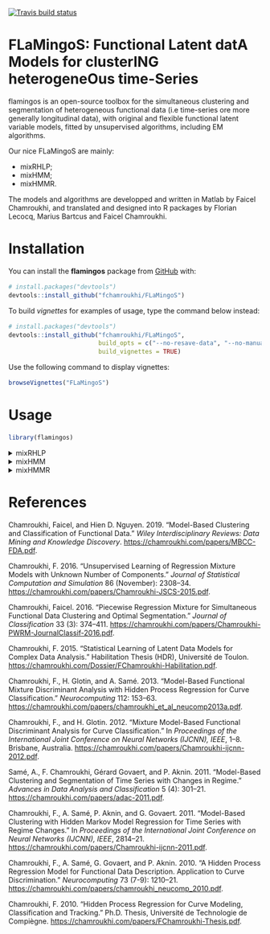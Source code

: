 
<!-- README.md is generated from README.Rmd. Please edit that file -->

<!-- badges: start -->

[![Travis build
status](https://travis-ci.org/fchamroukhi/FLaMingoS.svg?branch=master)](https://travis-ci.org/fchamroukhi/FLaMingoS)
<!-- badges: end -->

# **FLaMingoS**: **F**unctional **L**atent dat**A** **M**odels for cluster**ING** heterogene**O**us time-**S**eries

flamingos is an open-source toolbox for the simultaneous clustering and
segmentation of heterogeneous functional data (i.e time-series ore more
generally longitudinal data), with original and flexible functional
latent variable models, fitted by unsupervised algorithms, including EM
algorithms.

Our nice FLaMingoS are mainly:

  - mixRHLP;
  - mixHMM;
  - mixHMMR.

The models and algorithms are developped and written in Matlab by Faicel
Chamroukhi, and translated and designed into R packages by Florian
Lecocq, Marius Bartcus and Faicel Chamroukhi.

# Installation

You can install the **flamingos** package from
[GitHub](https://github.com/fchamroukhi/FLaMingoS) with:

``` r
# install.packages("devtools")
devtools::install_github("fchamroukhi/FLaMingoS")
```

To build *vignettes* for examples of usage, type the command below
instead:

``` r
# install.packages("devtools")
devtools::install_github("fchamroukhi/FLaMingoS", 
                         build_opts = c("--no-resave-data", "--no-manual"), 
                         build_vignettes = TRUE)
```

Use the following command to display vignettes:

``` r
browseVignettes("FLaMingoS")
```

# Usage

``` r
library(flamingos)
```

<details>

<summary>mixRHLP</summary>

``` r
data("toydataset")

K <- 3 # Number of clusters
R <- 3 # Number of regimes (polynomial regression components)
p <- 1 # Degree of the polynomials
q <- 1 # Order of the logistic regression (by default 1 for contiguous segmentation)
variance_type <- "heteroskedastic" # "heteroskedastic" or "homoskedastic" model

n_tries <- 1
max_iter <- 1000
threshold <- 1e-5
verbose <- TRUE
verbose_IRLS <- FALSE
init_kmeans <- TRUE

mixrhlp <- emMixRHLP(toydataset$x, t(toydataset[,2:ncol(toydataset)]), 
                     K, R, p, q, variance_type, init_kmeans, n_tries, max_iter, 
                     threshold, verbose, verbose_IRLS)
#> EM - mixRHLP: Iteration: 1 | log-likelihood: -18129.8169520025
#> EM - mixRHLP: Iteration: 2 | log-likelihood: -16642.732267463
#> EM - mixRHLP: Iteration: 3 | log-likelihood: -16496.947898833
#> EM - mixRHLP: Iteration: 4 | log-likelihood: -16391.6755568235
#> EM - mixRHLP: Iteration: 5 | log-likelihood: -16308.151649539
#> EM - mixRHLP: Iteration: 6 | log-likelihood: -16242.6749975019
#> EM - mixRHLP: Iteration: 7 | log-likelihood: -16187.9951484578
#> EM - mixRHLP: Iteration: 8 | log-likelihood: -16138.360050325
#> EM - mixRHLP: Iteration: 9 | log-likelihood: -16092.9430959116
#> EM - mixRHLP: Iteration: 10 | log-likelihood: -16053.588838999
#> EM - mixRHLP: Iteration: 11 | log-likelihood: -16020.7365667916
#> EM - mixRHLP: Iteration: 12 | log-likelihood: -15993.7513179937
#> EM - mixRHLP: Iteration: 13 | log-likelihood: -15972.7088032469
#> EM - mixRHLP: Iteration: 14 | log-likelihood: -15957.3889127412
#> EM - mixRHLP: Iteration: 15 | log-likelihood: -15946.5663566082
#> EM - mixRHLP: Iteration: 16 | log-likelihood: -15938.693534838
#> EM - mixRHLP: Iteration: 17 | log-likelihood: -15932.584112949
#> EM - mixRHLP: Iteration: 18 | log-likelihood: -15927.5299507605
#> EM - mixRHLP: Iteration: 19 | log-likelihood: -15923.1499635319
#> EM - mixRHLP: Iteration: 20 | log-likelihood: -15919.2392546398
#> EM - mixRHLP: Iteration: 21 | log-likelihood: -15915.6795793534
#> EM - mixRHLP: Iteration: 22 | log-likelihood: -15912.3944381959
#> EM - mixRHLP: Iteration: 23 | log-likelihood: -15909.327585346
#> EM - mixRHLP: Iteration: 24 | log-likelihood: -15906.4326405988
#> EM - mixRHLP: Iteration: 25 | log-likelihood: -15903.6678636145
#> EM - mixRHLP: Iteration: 26 | log-likelihood: -15900.9933370165
#> EM - mixRHLP: Iteration: 27 | log-likelihood: -15898.3692402859
#> EM - mixRHLP: Iteration: 28 | log-likelihood: -15895.7545341827
#> EM - mixRHLP: Iteration: 29 | log-likelihood: -15893.1056775993
#> EM - mixRHLP: Iteration: 30 | log-likelihood: -15890.3751610539
#> EM - mixRHLP: Iteration: 31 | log-likelihood: -15887.5097378815
#> EM - mixRHLP: Iteration: 32 | log-likelihood: -15884.4482946475
#> EM - mixRHLP: Iteration: 33 | log-likelihood: -15881.1193453446
#> EM - mixRHLP: Iteration: 34 | log-likelihood: -15877.4381561224
#> EM - mixRHLP: Iteration: 35 | log-likelihood: -15873.3037170772
#> EM - mixRHLP: Iteration: 36 | log-likelihood: -15868.595660791
#> EM - mixRHLP: Iteration: 37 | log-likelihood: -15863.171868441
#> EM - mixRHLP: Iteration: 38 | log-likelihood: -15856.8678694783
#> EM - mixRHLP: Iteration: 39 | log-likelihood: -15849.5002500459
#> EM - mixRHLP: Iteration: 40 | log-likelihood: -15840.8778843568
#> EM - mixRHLP: Iteration: 41 | log-likelihood: -15830.8267303162
#> EM - mixRHLP: Iteration: 42 | log-likelihood: -15819.2343887404
#> EM - mixRHLP: Iteration: 43 | log-likelihood: -15806.11425583
#> EM - mixRHLP: Iteration: 44 | log-likelihood: -15791.6651550126
#> EM - mixRHLP: Iteration: 45 | log-likelihood: -15776.2575311116
#> EM - mixRHLP: Iteration: 46 | log-likelihood: -15760.2525673176
#> EM - mixRHLP: Iteration: 47 | log-likelihood: -15743.6600428386
#> EM - mixRHLP: Iteration: 48 | log-likelihood: -15725.8494727209
#> EM - mixRHLP: Iteration: 49 | log-likelihood: -15705.5392028324
#> EM - mixRHLP: Iteration: 50 | log-likelihood: -15681.0330055801
#> EM - mixRHLP: Iteration: 51 | log-likelihood: -15650.7058006772
#> EM - mixRHLP: Iteration: 52 | log-likelihood: -15614.1891628978
#> EM - mixRHLP: Iteration: 53 | log-likelihood: -15574.3209962234
#> EM - mixRHLP: Iteration: 54 | log-likelihood: -15536.9561042095
#> EM - mixRHLP: Iteration: 55 | log-likelihood: -15505.9888676546
#> EM - mixRHLP: Iteration: 56 | log-likelihood: -15480.3479747868
#> EM - mixRHLP: Iteration: 57 | log-likelihood: -15456.7432033066
#> EM - mixRHLP: Iteration: 58 | log-likelihood: -15432.855894347
#> EM - mixRHLP: Iteration: 59 | log-likelihood: -15408.4123139152
#> EM - mixRHLP: Iteration: 60 | log-likelihood: -15384.7708355233
#> EM - mixRHLP: Iteration: 61 | log-likelihood: -15363.3704926307
#> EM - mixRHLP: Iteration: 62 | log-likelihood: -15344.3247788467
#> EM - mixRHLP: Iteration: 63 | log-likelihood: -15326.444200793
#> EM - mixRHLP: Iteration: 64 | log-likelihood: -15308.1502066517
#> EM - mixRHLP: Iteration: 65 | log-likelihood: -15288.3650661699
#> EM - mixRHLP: Iteration: 66 | log-likelihood: -15267.1380314858
#> EM - mixRHLP: Iteration: 67 | log-likelihood: -15245.8151021308
#> EM - mixRHLP: Iteration: 68 | log-likelihood: -15226.3007649639
#> EM - mixRHLP: Iteration: 69 | log-likelihood: -15209.9671868432
#> EM - mixRHLP: Iteration: 70 | log-likelihood: -15197.3697193674
#> EM - mixRHLP: Iteration: 71 | log-likelihood: -15187.8845852548
#> EM - mixRHLP: Iteration: 72 | log-likelihood: -15180.4065779427
#> EM - mixRHLP: Iteration: 73 | log-likelihood: -15174.1897193241
#> EM - mixRHLP: Iteration: 74 | log-likelihood: -15168.8680084075
#> EM - mixRHLP: Iteration: 75 | log-likelihood: -15164.1615627415
#> EM - mixRHLP: Iteration: 76 | log-likelihood: -15159.6679572457
#> EM - mixRHLP: Iteration: 77 | log-likelihood: -15155.1488045656
#> EM - mixRHLP: Iteration: 78 | log-likelihood: -15150.9231858137
#> EM - mixRHLP: Iteration: 79 | log-likelihood: -15147.2212168192
#> EM - mixRHLP: Iteration: 80 | log-likelihood: -15144.078942659
#> EM - mixRHLP: Iteration: 81 | log-likelihood: -15141.3516305636
#> EM - mixRHLP: Iteration: 82 | log-likelihood: -15138.8602529876
#> EM - mixRHLP: Iteration: 83 | log-likelihood: -15136.5059345662
#> EM - mixRHLP: Iteration: 84 | log-likelihood: -15134.2384537766
#> EM - mixRHLP: Iteration: 85 | log-likelihood: -15132.0298589309
#> EM - mixRHLP: Iteration: 86 | log-likelihood: -15129.8608706576
#> EM - mixRHLP: Iteration: 87 | log-likelihood: -15127.7157936565
#> EM - mixRHLP: Iteration: 88 | log-likelihood: -15125.5797196054
#> EM - mixRHLP: Iteration: 89 | log-likelihood: -15123.4372146492
#> EM - mixRHLP: Iteration: 90 | log-likelihood: -15121.2712280838
#> EM - mixRHLP: Iteration: 91 | log-likelihood: -15119.0622569401
#> EM - mixRHLP: Iteration: 92 | log-likelihood: -15116.7874031382
#> EM - mixRHLP: Iteration: 93 | log-likelihood: -15114.4192658119
#> EM - mixRHLP: Iteration: 94 | log-likelihood: -15111.9245293407
#> EM - mixRHLP: Iteration: 95 | log-likelihood: -15109.262047444
#> EM - mixRHLP: Iteration: 96 | log-likelihood: -15106.3802520661
#> EM - mixRHLP: Iteration: 97 | log-likelihood: -15103.2137059945
#> EM - mixRHLP: Iteration: 98 | log-likelihood: -15099.6787565231
#> EM - mixRHLP: Iteration: 99 | log-likelihood: -15095.6664401258
#> EM - mixRHLP: Iteration: 100 | log-likelihood: -15091.0341403017
#> EM - mixRHLP: Iteration: 101 | log-likelihood: -15085.5952981967
#> EM - mixRHLP: Iteration: 102 | log-likelihood: -15079.1100803411
#> EM - mixRHLP: Iteration: 103 | log-likelihood: -15071.2863215881
#> EM - mixRHLP: Iteration: 104 | log-likelihood: -15061.8155026615
#> EM - mixRHLP: Iteration: 105 | log-likelihood: -15050.4931948422
#> EM - mixRHLP: Iteration: 106 | log-likelihood: -15037.4728804542
#> EM - mixRHLP: Iteration: 107 | log-likelihood: -15023.5663638262
#> EM - mixRHLP: Iteration: 108 | log-likelihood: -15010.227713049
#> EM - mixRHLP: Iteration: 109 | log-likelihood: -14998.9216243488
#> EM - mixRHLP: Iteration: 110 | log-likelihood: -14990.3428946115
#> EM - mixRHLP: Iteration: 111 | log-likelihood: -14984.2931646741
#> EM - mixRHLP: Iteration: 112 | log-likelihood: -14980.0317050997
#> EM - mixRHLP: Iteration: 113 | log-likelihood: -14976.7574542595
#> EM - mixRHLP: Iteration: 114 | log-likelihood: -14973.9768267566
#> EM - mixRHLP: Iteration: 115 | log-likelihood: -14971.5304235767
#> EM - mixRHLP: Iteration: 116 | log-likelihood: -14969.3710026547
#> EM - mixRHLP: Iteration: 117 | log-likelihood: -14967.3301314624
#> EM - mixRHLP: Iteration: 118 | log-likelihood: -14965.1319732928
#> EM - mixRHLP: Iteration: 119 | log-likelihood: -14962.818626259
#> EM - mixRHLP: Iteration: 120 | log-likelihood: -14961.1657986148
#> EM - mixRHLP: Iteration: 121 | log-likelihood: -14960.1001793804
#> EM - mixRHLP: Iteration: 122 | log-likelihood: -14959.2029493404
#> EM - mixRHLP: Iteration: 123 | log-likelihood: -14958.3643653619
#> EM - mixRHLP: Iteration: 124 | log-likelihood: -14957.5579272948
#> EM - mixRHLP: Iteration: 125 | log-likelihood: -14956.7769206505
#> EM - mixRHLP: Iteration: 126 | log-likelihood: -14956.0220832192
#> EM - mixRHLP: Iteration: 127 | log-likelihood: -14955.2990068376
#> EM - mixRHLP: Iteration: 128 | log-likelihood: -14954.6080936987
#> EM - mixRHLP: Iteration: 129 | log-likelihood: -14953.9546052572
#> EM - mixRHLP: Iteration: 130 | log-likelihood: -14953.3424683065
#> EM - mixRHLP: Iteration: 131 | log-likelihood: -14952.7742704947
#> EM - mixRHLP: Iteration: 132 | log-likelihood: -14952.2512735504
#> EM - mixRHLP: Iteration: 133 | log-likelihood: -14951.7732467988
#> EM - mixRHLP: Iteration: 134 | log-likelihood: -14951.3384384815
#> EM - mixRHLP: Iteration: 135 | log-likelihood: -14950.9439547413
#> EM - mixRHLP: Iteration: 136 | log-likelihood: -14950.5860673359
#> EM - mixRHLP: Iteration: 137 | log-likelihood: -14950.2605961901
#> EM - mixRHLP: Iteration: 138 | log-likelihood: -14949.9632302133
#> EM - mixRHLP: Iteration: 139 | log-likelihood: -14949.6897803656
#> EM - mixRHLP: Iteration: 140 | log-likelihood: -14949.4363440458
#> EM - mixRHLP: Iteration: 141 | log-likelihood: -14949.1993934329
#> EM - mixRHLP: Iteration: 142 | log-likelihood: -14948.9758045711
#> EM - mixRHLP: Iteration: 143 | log-likelihood: -14948.7628462595
#> EM - mixRHLP: Iteration: 144 | log-likelihood: -14948.5581447387
#> EM - mixRHLP: Iteration: 145 | log-likelihood: -14948.3596363733
#> EM - mixRHLP: Iteration: 146 | log-likelihood: -14948.1655161518
#> EM - mixRHLP: Iteration: 147 | log-likelihood: -14947.9741866833
#> EM - mixRHLP: Iteration: 148 | log-likelihood: -14947.7842100466
#> EM - mixRHLP: Iteration: 149 | log-likelihood: -14947.5942633197
#> EM - mixRHLP: Iteration: 150 | log-likelihood: -14947.4030977377
#> EM - mixRHLP: Iteration: 151 | log-likelihood: -14947.2095010109
#> EM - mixRHLP: Iteration: 152 | log-likelihood: -14947.0122620331
#> EM - mixRHLP: Iteration: 153 | log-likelihood: -14946.8101371804
#> EM - mixRHLP: Iteration: 154 | log-likelihood: -14946.6018173877
#> EM - mixRHLP: Iteration: 155 | log-likelihood: -14946.3858952193
#> EM - mixRHLP: Iteration: 156 | log-likelihood: -14946.1608312027
#> EM - mixRHLP: Iteration: 157 | log-likelihood: -14945.9249187549
#> EM - mixRHLP: Iteration: 158 | log-likelihood: -14945.676247118
#> EM - mixRHLP: Iteration: 159 | log-likelihood: -14945.4126618353
#> EM - mixRHLP: Iteration: 160 | log-likelihood: -14945.1317224602
#> EM - mixRHLP: Iteration: 161 | log-likelihood: -14944.8306573941
#> EM - mixRHLP: Iteration: 162 | log-likelihood: -14944.5063160023
#> EM - mixRHLP: Iteration: 163 | log-likelihood: -14944.1551184229
#> EM - mixRHLP: Iteration: 164 | log-likelihood: -14943.7730037188
#> EM - mixRHLP: Iteration: 165 | log-likelihood: -14943.355377134
#> EM - mixRHLP: Iteration: 166 | log-likelihood: -14942.8970570836
#> EM - mixRHLP: Iteration: 167 | log-likelihood: -14942.3922219831
#> EM - mixRHLP: Iteration: 168 | log-likelihood: -14941.8343559995
#> EM - mixRHLP: Iteration: 169 | log-likelihood: -14941.2161912546
#> EM - mixRHLP: Iteration: 170 | log-likelihood: -14940.5296397031
#> EM - mixRHLP: Iteration: 171 | log-likelihood: -14939.7657190993
#> EM - mixRHLP: Iteration: 172 | log-likelihood: -14938.9144460343
#> EM - mixRHLP: Iteration: 173 | log-likelihood: -14937.9647057519
#> EM - mixRHLP: Iteration: 174 | log-likelihood: -14936.9040831122
#> EM - mixRHLP: Iteration: 175 | log-likelihood: -14935.7186499891
#> EM - mixRHLP: Iteration: 176 | log-likelihood: -14934.3927038884
#> EM - mixRHLP: Iteration: 177 | log-likelihood: -14932.9084527435
#> EM - mixRHLP: Iteration: 178 | log-likelihood: -14931.245639997
#> EM - mixRHLP: Iteration: 179 | log-likelihood: -14929.3811026273
#> EM - mixRHLP: Iteration: 180 | log-likelihood: -14927.2882537299
#> EM - mixRHLP: Iteration: 181 | log-likelihood: -14924.9364821865
#> EM - mixRHLP: Iteration: 182 | log-likelihood: -14922.2904675358
#> EM - mixRHLP: Iteration: 183 | log-likelihood: -14919.3094231961
#> EM - mixRHLP: Iteration: 184 | log-likelihood: -14915.9463144684
#> EM - mixRHLP: Iteration: 185 | log-likelihood: -14912.1471647651
#> EM - mixRHLP: Iteration: 186 | log-likelihood: -14907.8506901999
#> EM - mixRHLP: Iteration: 187 | log-likelihood: -14902.9887290339
#> EM - mixRHLP: Iteration: 188 | log-likelihood: -14897.4883102736
#> EM - mixRHLP: Iteration: 189 | log-likelihood: -14891.27676833
#> EM - mixRHLP: Iteration: 190 | log-likelihood: -14884.2919447409
#> EM - mixRHLP: Iteration: 191 | log-likelihood: -14876.4995909623
#> EM - mixRHLP: Iteration: 192 | log-likelihood: -14867.9179321727
#> EM - mixRHLP: Iteration: 193 | log-likelihood: -14858.6442978196
#> EM - mixRHLP: Iteration: 194 | log-likelihood: -14848.8804338117
#> EM - mixRHLP: Iteration: 195 | log-likelihood: -14838.9872847758
#> EM - mixRHLP: Iteration: 196 | log-likelihood: -14829.6292321768
#> EM - mixRHLP: Iteration: 197 | log-likelihood: -14821.8717823403
#> EM - mixRHLP: Iteration: 198 | log-likelihood: -14816.6461672058
#> EM - mixRHLP: Iteration: 199 | log-likelihood: -14813.7497363742
#> EM - mixRHLP: Iteration: 200 | log-likelihood: -14812.2267827519
#> EM - mixRHLP: Iteration: 201 | log-likelihood: -14811.4198287137
#> EM - mixRHLP: Iteration: 202 | log-likelihood: -14811.0049217051
#> EM - mixRHLP: Iteration: 203 | log-likelihood: -14810.7960368513
#> EM - mixRHLP: Iteration: 204 | log-likelihood: -14810.6883875777

mixrhlp$summary()
#> ------------------------
#> Fitted mixRHLP model
#> ------------------------
#> 
#> MixRHLP model with K = 3 clusters and R = 3 regimes:
#> 
#>  log-likelihood nu       AIC       BIC       ICL
#>       -14810.69 41 -14851.69 -14880.41 -14880.41
#> 
#> Clustering table (Number of curves in each clusters):
#> 
#>  1  2  3 
#> 10 10 10 
#> 
#> Mixing probabilities (cluster weights):
#>          1         2         3
#>  0.3333333 0.3333333 0.3333333
#> 
#> 
#> --------------------
#> Cluster 1 (K = 1):
#> 
#> Regression coefficients:
#> 
#>     Beta(R = 1) Beta(R = 2) Beta(R = 3)
#> 1     6.8902863   5.1134337  3.90153421
#> X^1   0.9265632  -0.3959402  0.08748466
#> 
#> Variances:
#> 
#>  Sigma2(R = 1) Sigma2(R = 2) Sigma2(R = 3)
#>       0.981915     0.9787717     0.9702211
#> 
#> --------------------
#> Cluster 2 (K = 2):
#> 
#> Regression coefficients:
#> 
#>     Beta(R = 1) Beta(R = 2) Beta(R = 3)
#> 1     6.3513369    4.214736   6.6536553
#> X^1  -0.2449377    0.839666   0.1024863
#> 
#> Variances:
#> 
#>  Sigma2(R = 1) Sigma2(R = 2) Sigma2(R = 3)
#>      0.9498285     0.9270384      1.001413
#> 
#> --------------------
#> Cluster 3 (K = 3):
#> 
#> Regression coefficients:
#> 
#>     Beta(R = 1) Beta(R = 2) Beta(R = 3)
#> 1    4.96556671   6.7326717   4.8807183
#> X^1  0.08880479   0.4984443   0.1350271
#> 
#> Variances:
#> 
#>  Sigma2(R = 1) Sigma2(R = 2) Sigma2(R = 3)
#>      0.9559969       1.03849     0.9506928

mixrhlp$plot()
```

<img src="man/figures/README-unnamed-chunk-6-1.png" style="display: block; margin: auto;" /><img src="man/figures/README-unnamed-chunk-6-2.png" style="display: block; margin: auto;" /><img src="man/figures/README-unnamed-chunk-6-3.png" style="display: block; margin: auto;" /><img src="man/figures/README-unnamed-chunk-6-4.png" style="display: block; margin: auto;" /><img src="man/figures/README-unnamed-chunk-6-5.png" style="display: block; margin: auto;" />

</details>

<details>

<summary>mixHMM</summary>

``` r
data("toydataset")

K <- 3 # Number of clusters
R <- 3 # Number of regimes (HMM states)
variance_type <- "heteroskedastic" # "heteroskedastic" or "homoskedastic" model

ordered_states <- TRUE
n_tries <- 1
max_iter <- 1000
init_kmeans <- TRUE
threshold <- 1e-6
verbose <- TRUE

mixhmm <- emMixHMM(t(toydataset[,2:ncol(toydataset)]), K, R, variance_type,
                   ordered_states, init_kmeans, n_tries, max_iter, 
                   threshold, verbose)
#> EM - mixHMMs: Iteration: 1 | log-likelihood: -19054.7157954833
#> EM - mixHMMs: Iteration: 2 | log-likelihood: -15386.7973253636
#> EM - mixHMMs: Iteration: 3 | log-likelihood: -15141.8435629464
#> EM - mixHMMs: Iteration: 4 | log-likelihood: -15058.7251666378
#> EM - mixHMMs: Iteration: 5 | log-likelihood: -15055.5058566489
#> EM - mixHMMs: Iteration: 6 | log-likelihood: -15055.4877310423
#> EM - mixHMMs: Iteration: 7 | log-likelihood: -15055.4876146553

mixhmm$summary()
#> -----------------------
#> Fitted mixHMM model
#> -----------------------
#> 
#> MixHMM model with K = 3 clusters and R = 3 regimes:
#> 
#>  log-likelihood nu       AIC       BIC
#>       -15055.49 41 -15096.49 -15125.21
#> 
#> Clustering table (Number of curves in each clusters):
#> 
#>  1  2  3 
#> 10 10 10 
#> 
#> Mixing probabilities (cluster weights):
#>          1         2         3
#>  0.3333333 0.3333333 0.3333333
#> 
#> 
#> -------------------
#> Cluster 1 (K = 1):
#> 
#> Means:
#> 
#>     R = 1    R = 2    R = 3
#>  6.319189 4.583954 6.722627
#> 
#> Variances:
#> 
#>      R = 1     R = 2   R = 3
#>  0.9571803 0.9504731 1.01553
#> 
#> -------------------
#> Cluster 2 (K = 2):
#> 
#> Means:
#> 
#>     R = 1    R = 2    R = 3
#>  4.987066 6.963998 4.987279
#> 
#> Variances:
#> 
#>      R = 1    R = 2    R = 3
#>  0.9578459 1.045573 0.952294
#> 
#> -------------------
#> Cluster 3 (K = 3):
#> 
#> Means:
#> 
#>    R = 1    R = 2    R = 3
#>  7.00202 4.964273 3.979626
#> 
#> Variances:
#> 
#>      R = 1     R = 2     R = 3
#>  0.9858726 0.9884542 0.9651437

mixhmm$plot()
```

<img src="man/figures/README-unnamed-chunk-7-1.png" style="display: block; margin: auto;" /><img src="man/figures/README-unnamed-chunk-7-2.png" style="display: block; margin: auto;" /><img src="man/figures/README-unnamed-chunk-7-3.png" style="display: block; margin: auto;" />

</details>

<details>

<summary>mixHMMR</summary>

``` r
data("toydataset")

K <- 3 # Number of clusters
R <- 3 # Number of regimes/states
p <- 1 # Degree of the polynomial regression
variance_type <- "heteroskedastic" # "heteroskedastic" or "homoskedastic" model

ordered_states <- TRUE
n_tries <- 1
max_iter <- 1000
init_kmeans <- TRUE
threshold <- 1e-6
verbose <- TRUE

mixhmmr <- emMixHMMR(toydataset$x, t(toydataset[,2:ncol(toydataset)]), K, R, p,
                     variance_type, ordered_states, init_kmeans, n_tries, max_iter,
                     threshold, verbose)
#> EM - mixHMMR: Iteration: 1 || log-likelihood: -18975.6323298895
#> EM - mixHMMR: Iteration: 2 || log-likelihood: -15198.5811534058
#> EM - mixHMMR: Iteration: 3 || log-likelihood: -15118.0350455527
#> EM - mixHMMR: Iteration: 4 || log-likelihood: -15086.2933826057
#> EM - mixHMMR: Iteration: 5 || log-likelihood: -15084.2502053712
#> EM - mixHMMR: Iteration: 6 || log-likelihood: -15083.7770153797
#> EM - mixHMMR: Iteration: 7 || log-likelihood: -15083.3586992156
#> EM - mixHMMR: Iteration: 8 || log-likelihood: -15082.8291034608
#> EM - mixHMMR: Iteration: 9 || log-likelihood: -15082.2407744542
#> EM - mixHMMR: Iteration: 10 || log-likelihood: -15081.6808462523
#> EM - mixHMMR: Iteration: 11 || log-likelihood: -15081.175618676
#> EM - mixHMMR: Iteration: 12 || log-likelihood: -15080.5819574865
#> EM - mixHMMR: Iteration: 13 || log-likelihood: -15079.3118011276
#> EM - mixHMMR: Iteration: 14 || log-likelihood: -15076.8073408977
#> EM - mixHMMR: Iteration: 15 || log-likelihood: -15073.8399600893
#> EM - mixHMMR: Iteration: 16 || log-likelihood: -15067.6884092484
#> EM - mixHMMR: Iteration: 17 || log-likelihood: -15054.9127597414
#> EM - mixHMMR: Iteration: 18 || log-likelihood: -15049.4000307536
#> EM - mixHMMR: Iteration: 19 || log-likelihood: -15049.0221351022
#> EM - mixHMMR: Iteration: 20 || log-likelihood: -15048.997021329
#> EM - mixHMMR: Iteration: 21 || log-likelihood: -15048.9949507534

mixhmmr$summary()
#> ------------------------
#> Fitted mixHMMR model
#> ------------------------
#> 
#> MixHMMR model with K = 3 clusters and R = 3 regimes:
#> 
#>  log-likelihood nu       AIC       BIC       ICL
#>       -15048.99 50 -15098.99 -15134.02 -15134.02
#> 
#> Clustering table (Number of curves in each clusters):
#> 
#>  1  2  3 
#> 10 10 10 
#> 
#> Mixing probabilities (cluster weights):
#>          1         2         3
#>  0.3333333 0.3333333 0.3333333
#> 
#> 
#> --------------------
#> Cluster 1 (K = 1):
#> 
#> Regression coefficients:
#> 
#>     Beta(R = 1) Beta(R = 2) Beta(R = 3)
#> 1     6.3552432   4.2868818   6.5327846
#> X^1  -0.2865404   0.6907212   0.2429291
#> 
#> Variances:
#> 
#>  Sigma2(R = 1) Sigma2(R = 2) Sigma2(R = 3)
#>      0.9587975     0.9481068       1.01388
#> 
#> --------------------
#> Cluster 2 (K = 2):
#> 
#> Regression coefficients:
#> 
#>     Beta(R = 1) Beta(R = 2) Beta(R = 3)
#> 1      6.870328   5.1511267   3.9901300
#> X^1    1.204150  -0.4601777  -0.0155753
#> 
#> Variances:
#> 
#>  Sigma2(R = 1) Sigma2(R = 2) Sigma2(R = 3)
#>      0.9776399     0.9895623       0.96457
#> 
#> --------------------
#> Cluster 3 (K = 3):
#> 
#> Regression coefficients:
#> 
#>     Beta(R = 1) Beta(R = 2) Beta(R = 3)
#> 1     4.9512819   6.8393804   4.9076599
#> X^1   0.2099508   0.2822775   0.1031626
#> 
#> Variances:
#> 
#>  Sigma2(R = 1) Sigma2(R = 2) Sigma2(R = 3)
#>      0.9576192      1.045043      0.952047

mixhmmr$plot()
```

<img src="man/figures/README-unnamed-chunk-8-1.png" style="display: block; margin: auto;" /><img src="man/figures/README-unnamed-chunk-8-2.png" style="display: block; margin: auto;" /><img src="man/figures/README-unnamed-chunk-8-3.png" style="display: block; margin: auto;" />

</details>

# References

<div id="refs" class="references">

<div id="ref-Chamroukhi-FDA-2018">

Chamroukhi, Faicel, and Hien D. Nguyen. 2019. “Model-Based Clustering
and Classification of Functional Data.” *Wiley Interdisciplinary
Reviews: Data Mining and Knowledge Discovery*.
<https://chamroukhi.com/papers/MBCC-FDA.pdf>.

</div>

<div id="ref-Chamroukhi-RobustEMMixReg2015">

Chamroukhi, F. 2016. “Unsupervised Learning of Regression Mixture Models
with Unknown Number of Components.” *Journal of Statistical Computation
and Simulation* 86 (November): 2308–34.
<https://chamroukhi.com/papers/Chamroukhi-JSCS-2015.pdf>.

</div>

<div id="ref-Chamroukhi-PWRM-2016">

Chamroukhi, Faicel. 2016. “Piecewise Regression Mixture for Simultaneous
Functional Data Clustering and Optimal Segmentation.” *Journal of
Classification* 33 (3): 374–411.
<https://chamroukhi.com/papers/Chamroukhi-PWRM-JournalClassif-2016.pdf>.

</div>

<div id="ref-Chamroukhi-HDR-2015">

Chamroukhi, F. 2015. “Statistical Learning of Latent Data Models for
Complex Data Analysis.” Habilitation Thesis (HDR), Université de Toulon.
<https://chamroukhi.com/Dossier/FChamroukhi-Habilitation.pdf>.

</div>

<div id="ref-Chamroukhi-FMDA-neucomp2013">

Chamroukhi, F., H. Glotin, and A. Samé. 2013. “Model-Based Functional
Mixture Discriminant Analysis with Hidden Process Regression for Curve
Classification.” *Neurocomputing* 112: 153–63.
<https://chamroukhi.com/papers/chamroukhi_et_al_neucomp2013a.pdf>.

</div>

<div id="ref-Chamroukhi-IJCNN-2012">

Chamroukhi, F., and H. Glotin. 2012. “Mixture Model-Based Functional
Discriminant Analysis for Curve Classification.” In *Proceedings of the
International Joint Conference on Neural Networks (IJCNN), IEEE*, 1–8.
Brisbane, Australia.
<https://chamroukhi.com/papers/Chamroukhi-ijcnn-2012.pdf>.

</div>

<div id="ref-Chamroukhi-MixRHLP-2011">

Samé, A., F. Chamroukhi, Gérard Govaert, and P. Aknin. 2011.
“Model-Based Clustering and Segmentation of Time Series with Changes
in Regime.” *Advances in Data Analysis and Classification* 5 (4):
301–21. <https://chamroukhi.com/papers/adac-2011.pdf>.

</div>

<div id="ref-Chamroukhi-IJCNN-2011">

Chamroukhi, F., A. Samé, P. Aknin, and G. Govaert. 2011. “Model-Based
Clustering with Hidden Markov Model Regression for Time Series with
Regime Changes.” In *Proceedings of the International Joint Conference
on Neural Networks (IJCNN), IEEE*, 2814–21.
<https://chamroukhi.com/papers/Chamroukhi-ijcnn-2011.pdf>.

</div>

<div id="ref-chamroukhi_et_al_neurocomp2010">

Chamroukhi, F., A. Samé, G. Govaert, and P. Aknin. 2010. “A Hidden
Process Regression Model for Functional Data Description. Application to
Curve Discrimination.” *Neurocomputing* 73 (7-9): 1210–21.
<https://chamroukhi.com/papers/chamroukhi_neucomp_2010.pdf>.

</div>

<div id="ref-Chamroukhi_PhD_2010">

Chamroukhi, F. 2010. “Hidden Process Regression for Curve Modeling,
Classification and Tracking.” Ph.D. Thesis, Université de Technologie de
Compiègne. <https://chamroukhi.com/papers/FChamroukhi-Thesis.pdf>.

</div>

</div>
